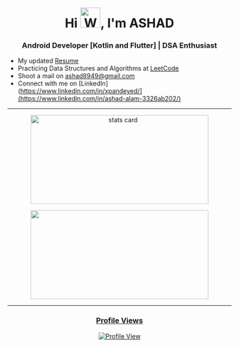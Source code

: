<h1 align="center">Hi <img src="https://raw.githubusercontent.com/nixin72/nixin72/master/wave.gif" 
         alt="Waving hand animated gif"
         height="45"
         width="45" />, I'm ASHAD</h1>
<h3 align="center">Android Developer [Kotlin and Flutter] | DSA Enthusiast</h3>

- My updated [Resume](https://github.com/xpandeyed/Portfolio/blob/master/Resume_LalBihariPandey.pdf)
- Practicing Data Structures and Algorithms at [LeetCode](https://leetcode.com/jackCal/)
- Shoot a mail on ashad8949@gmail.com
- Connect with me on [LinkedIn](https://www.linkedin.com/in/xpandeyed/](https://www.linkedin.com/in/ashad-alam-3326ab202/)
<hr>
<p align="center">
<a href="https://github.com/Ashad8949">
<img align="center" alt= "stats card" height="200px" width="400" src="https://github-readme-stats-eight-theta.vercel.app/api?username=Ashad8949&show_icons=true&theme=algolia&include_all_commits=true&count_private=true">
</p>
<p align="center">
<img height="200px" width="400" src="https://github-readme-stats-eight-theta.vercel.app/api/top-langs/?username=Ashad8949&layout=compact&langs_count=8&theme=algolia" />
</p>
<hr>
<h3 align="center">Profile Views</h3>
<p align="center">
<a href="https://github.com/Ashad8949">
<img align="center" alt= "Profile View" src="https://profile-counter.glitch.me/Ashad@8949/count.svg">
</p>
